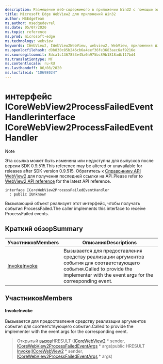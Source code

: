 ```yaml
---
description: Размещение веб-содержимого в приложении Win32 с помощью элемента управления Microsoft Edge WebView2
title: Microsoft Edge WebView2 для приложений Win32
author: MSEdgeTeam
ms.author: msedgedevrel
ms.date: 05/07/2020
ms.topic: reference
ms.prod: microsoft-edge
ms.technology: webview
keywords: IWebView2, IWebView2WebView, webview2, WebView, приложения Win32, Win32, EDGE, ICoreWebView2, ICoreWebView2Controller, элемент управления "веб-браузер", HTML Edge
ms.openlocfilehash: d9b830c85b246cb6a4eef36fe3683aec6af9216e
ms.sourcegitcommit: 8dca1c1367853e45a0a975bc89b1818adb117bd4
ms.translationtype: MT
ms.contentlocale: ru-RU
ms.lasthandoff: 06/08/2020
ms.locfileid: "10698024"
---
```

# <span data-ttu-id="c5720-104">интерфейс ICoreWebView2ProcessFailedEventHandler</span><span class="sxs-lookup"><span data-stu-id="c5720-104">interface ICoreWebView2ProcessFailedEventHandler</span></span> 

> [!NOTE]
> <span data-ttu-id="c5720-105">Эта ссылка может быть изменена или недоступна для выпусков после версии SDK 0.9.515.</span><span class="sxs-lookup"><span data-stu-id="c5720-105">This reference may be altered or unavailable for releases after SDK version 0.9.515.</span></span> <span data-ttu-id="c5720-106">Обратитесь к [Справочнику API WebView2](../../../webview2-api-reference.md) для получения последней ссылки на API.</span><span class="sxs-lookup"><span data-stu-id="c5720-106">Please refer to [WebView2 API reference](../../../webview2-api-reference.md) for the latest API reference.</span></span>

```
interface ICoreWebView2ProcessFailedEventHandler
  : public IUnknown
```

<span data-ttu-id="c5720-107">Вызывающий объект реализует этот интерфейс, чтобы получать события ProcessFailed.</span><span class="sxs-lookup"><span data-stu-id="c5720-107">The caller implements this interface to receive ProcessFailed events.</span></span>

## <span data-ttu-id="c5720-108">Краткий обзор</span><span class="sxs-lookup"><span data-stu-id="c5720-108">Summary</span></span>

 <span data-ttu-id="c5720-109">Участников</span><span class="sxs-lookup"><span data-stu-id="c5720-109">Members</span></span>                        | <span data-ttu-id="c5720-110">Описания</span><span class="sxs-lookup"><span data-stu-id="c5720-110">Descriptions</span></span>
--------------------------------|---------------------------------------------
[<span data-ttu-id="c5720-111">Invoke</span><span class="sxs-lookup"><span data-stu-id="c5720-111">Invoke</span></span>](#invoke) | <span data-ttu-id="c5720-112">Вызывается для предоставления средству реализации аргументов события для соответствующего события.</span><span class="sxs-lookup"><span data-stu-id="c5720-112">Called to provide the implementer with the event args for the corresponding event.</span></span>

## <span data-ttu-id="c5720-113">Участников</span><span class="sxs-lookup"><span data-stu-id="c5720-113">Members</span></span>

#### <span data-ttu-id="c5720-114">Invoke</span><span class="sxs-lookup"><span data-stu-id="c5720-114">Invoke</span></span> 

<span data-ttu-id="c5720-115">Вызывается для предоставления средству реализации аргументов события для соответствующего события.</span><span class="sxs-lookup"><span data-stu-id="c5720-115">Called to provide the implementer with the event args for the corresponding event.</span></span>

> <span data-ttu-id="c5720-116">Открытый [вызов](#invoke)HRESULT ([ICoreWebView2](icorewebview2.md) \* sender, [ICoreWebView2ProcessFailedEventArgs](icorewebview2processfailedeventargs.md) \* args)</span><span class="sxs-lookup"><span data-stu-id="c5720-116">public HRESULT [Invoke](#invoke)([ICoreWebView2](icorewebview2.md) \* sender, [ICoreWebView2ProcessFailedEventArgs](icorewebview2processfailedeventargs.md) \* args)</span></span>

